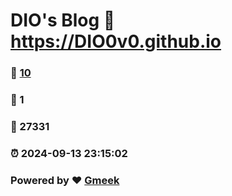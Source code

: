 # DIO's Blog :link: https://DIO0v0.github.io 
### :page_facing_up: [10](https://DIO0v0.github.io/tag.html) 
### :speech_balloon: 1 
### :hibiscus: 27331 
### :alarm_clock: 2024-09-13 23:15:02 
### Powered by :heart: [Gmeek](https://github.com/Meekdai/Gmeek)
